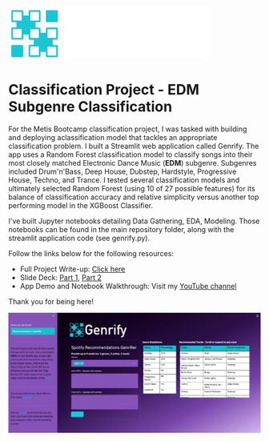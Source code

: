 <img src='notebook_images/genrify.png' width=400>

# Classification Project - EDM Subgenre Classification

For the Metis Bootcamp classification project, I was tasked with building and deploying aclassification model that tackles an appropriate classification problem. I built a Streamlit web application called Genrify. The app uses a Random Forest classification model to classify songs into their most closely matched Electronic Dance Music (**EDM**) subgenre. Subgenres included Drum'n'Bass, Deep House, Dubstep, Hardstyle, Progressive House, Techno, and Trance. I tested several classification models and ultimately selected Random Forest (using 10 of 27 possible features) for its balance of classification accuracy and relative simplicity versus another top performing model in the XGBoost Classifier.

I've built Jupyter notebooks detailing Data Gathering, EDA, Modeling. Those notebooks can be found in the main repository folder, along with the streamlit application code (see genrify.py).

Follow the links below for the following resources:
- Full Project Write-up:  [Click here](https://github.com/drwismer/metis_classification_module/blob/main/writeups/project_writeup_genrify.md)
- Slide Deck:  [Part 1](https://github.com/drwismer/metis_classification_module/blob/main/writeups/genrify_slides_static_part_1.pdf),  [Part 2](https://github.com/drwismer/metis_classification_module/blob/main/writeups/genrify_slides_static_part_2.pdf)
- App Demo and Notebook Walkthrough:  Visit my [YouTube channel](https://www.youtube.com/watch?v=FcUZ94uZUzM&ab_channel=DavidWismer)

Thank you for being here!

<img src='notebook_images/web_app.png'>
